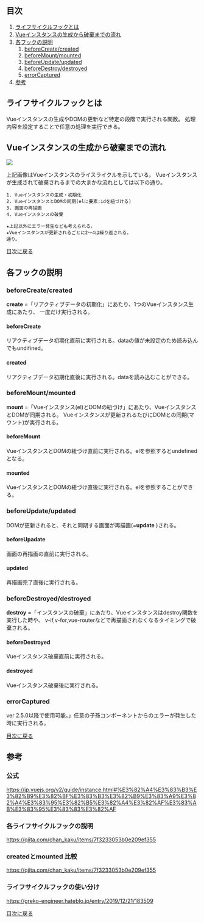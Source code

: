 ## 目次
1. [ライフサイクルフックとは](#ライフサイクルフックとは)  
2. [Vueインスタンスの生成から破棄までの流れ](#Vueインスタンスの生成から破棄までの流れ)
3. [各フックの説明](#各フックの説明)
    1. [beforeCreate/created](#beforeCreatecreated)
    2. [beforeMount/mounted](#beforeMountmounted)
    3. [beforeUpdate/updated](#beforeUpdateupdate)
    4. [beforeDestroy/destroyed](#beforeDestroydestroyed)
    5. [errorCaptured](#errorCaptured)
4. [参考](#参考)

## ライフサイクルフックとは
Vueインスタンスの生成やDOMの更新など特定の段階で実行される関数。
処理内容を設定することで任意の処理を実行できる。  

## Vueインスタンスの生成から破棄までの流れ
![](https://jp.vuejs.org/images/lifecycle.png)  
  
上記画像はVueインスタンスのライスライクルを示している。
Vueインスタンスが生成されて破棄されるまでの大まかな流れとしては以下の通り。  

```
1. Vueインスタンスの生成・初期化
2. VueインスタンスとDOMの同期(elに要素:idを紐づける)
3. 画面の再描画
4. Vueインスタンスの破棄  

★上記以外にエラー発生なども考えられる。  
★Vueインスタンスが更新されるごとに2〜4は繰り返される。  
通り。
```
[目次に戻る](#目次)

## 各フックの説明
### beforeCreate/created
**create** =「リアクティブデータの初期化」にあたり、1つのVueインスタンス生成にあたり、
一度だけ実行される。

#### beforeCreate
リアクティブデータ初期化直前に実行される。dataの値が未設定のため読み込んでもundifined。

#### created
リアクティブデータ初期化直後に実行される。dataを読み込むことができる。

### beforeMount/mounted
**mount** =「Vueインスタンス(el)とDOMの紐づけ」にあたり、VueインスタンスとDOMが同期される。
Vueインスタンスが更新されるたびにDOMとの同期(マウント)が実行される。

#### beforeMount
VueインスタンスとDOMの紐づけ直前に実行される。elを参照するとundefinedとなる。

#### mounted
VueインスタンスとDOMの紐づけ直後に実行される。elを参照することができる。

### beforeUpdate/updated
DOMが更新されると、それと同期する画面が再描画(=**update** )される。

#### beforeUpadate
画面の再描画の直前に実行される。

#### updated
再描画完了直後に実行される。

### beforeDestroyed/destroyed
**destroy** =「インスタンスの破棄」にあたり、Vueインスタンスはdestroy関数を実行した時や、
v-if,v-for,vue-routerなどで再描画されなくなるタイミングで破棄される。

#### beforeDestroyed
Vueインスタンス破棄直前に実行される。

#### destroyed
Vueインスタンス破棄後に実行される。

### errorCaptured
ver 2.5.0以降で使用可能。」任意の子孫コンポーネントからのエラーが発生した時に実行される。

[目次に戻る](#目次)

## 参考
### 公式
https://jp.vuejs.org/v2/guide/instance.html#%E3%82%A4%E3%83%B3%E3%82%B9%E3%82%BF%E3%83%B3%E3%82%B9%E3%83%A9%E3%82%A4%E3%83%95%E3%82%B5%E3%82%A4%E3%82%AF%E3%83%AB%E3%83%95%E3%83%83%E3%82%AF

### 各ライフサイクルフックの説明
https://qiita.com/chan_kaku/items/7f3233053b0e209ef355

### createdとmounted 比較
https://qiita.com/chan_kaku/items/7f3233053b0e209ef355

### ライフサイクルフックの使い分け
https://greko-engineer.hateblo.jp/entry/2019/12/21/183509

[目次に戻る](#目次)
